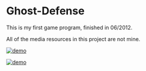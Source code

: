 Ghost-Defense
=============

This is my first game program, finished in 06/2012.

All of the media resources in this project are not mine.

[![demo](https://img.youtube.com/vi/1BxR7WdZPyY/0.jpg)](https://www.youtube.com/watch?v=1BxR7WdZPyY)

[![demo](https://img.youtube.com/vi/4LuIAYHCZL0/0.jpg)](https://www.youtube.com/watch?v=4LuIAYHCZL0)
